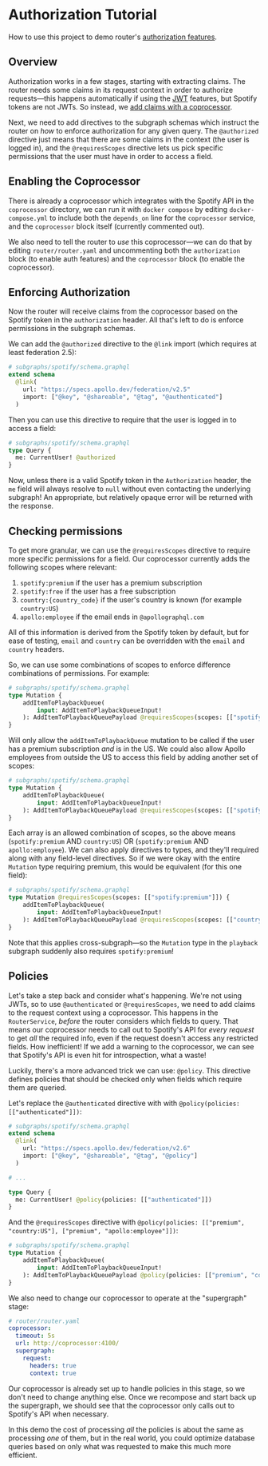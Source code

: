 # Authorization Tutorial

How to use this project to demo router's [authorization features][authz docs].

## Overview

Authorization works in a few stages, starting with extracting claims. The router needs some claims in its request context in order to authorize requests—this happens automatically if using the [JWT][jwt docs] features, but Spotify tokens are not JWTs. So instead, we [add claims with a coprocessor][coprocessor docs].

Next, we need to add directives to the subgraph schemas which instruct the router on _how_ to enforce authorization for any given query. The `@authorized` directive just means that there are some claims in the context (the user is logged in), and the `@requiresScopes` directive lets us pick specific permissions that the user must have in order to access a field.

## Enabling the Coprocessor

There is already a coprocessor which integrates with the Spotify API in the `coprocessor` directory, we can run it with `docker compose` by editing `docker-compose.yml` to include both the `depends_on` line for the `coprocessor` service, and the `coprocessor` block itself (currently commented out).

We also need to tell the router to _use_ this coprocessor—we can do that by editing `router/router.yaml` and uncommenting both the `authorization` block (to enable auth features) and the `coprocessor` block (to enable the coprocessor).

## Enforcing Authorization

Now the router will receive claims from the coprocessor based on the Spotify token in the `authorization` header. All that's left to do is enforce permissions in the subgraph schemas.

We can add the `@authorized` directive to the `@link` import (which requires at least federation 2.5):

```graphql
# subgraphs/spotify/schema.graphql
extend schema
  @link(
    url: "https://specs.apollo.dev/federation/v2.5"
    import: ["@key", "@shareable", "@tag", "@authenticated"]
  )
```

Then you can use this directive to require that the user is logged in to access a field:

```graphql 
# subgraphs/spotify/schema.graphql
type Query {
  me: CurrentUser! @authorized
}
```

Now, unless there is a valid Spotify token in the `Authorization` header, the `me` field will always resolve to `null` without even contacting the underlying subgraph! An appropriate, but relatively opaque error will be returned with the response.

## Checking permissions

To get more granular, we can use the `@requiresScopes` directive to require more specific permissions for a field. Our coprocessor currently adds the following scopes where relevant:

1. `spotify:premium` if the user has a premium subscription
2. `spotify:free` if the user has a free subscription
3. `country:{country_code}` if the user's country is known (for example `country:US`)
4. `apollo:employee` if the email ends in `@apollographql.com`

All of this information is derived from the Spotify token by default, but for ease of testing, `email` and `country` can be overridden with the `email` and `country` headers.

So, we can use some combinations of scopes to enforce difference combinations of permissions. For example:

```graphql
# subgraphs/spotify/schema.graphql
type Mutation {
    addItemToPlaybackQueue(
        input: AddItemToPlaybackQueueInput!
    ): AddItemToPlaybackQueuePayload @requiresScopes(scopes: [["spotify:premium", "country:US"]])
}
```

Will only allow the `addItemToPlaybackQueue` mutation to be called if the user has a premium subscription _and_ is in the US. We could also allow Apollo employees from outside the US to access this field by adding another set of scopes:

```graphql
# subgraphs/spotify/schema.graphql
type Mutation {
    addItemToPlaybackQueue(
        input: AddItemToPlaybackQueueInput!
    ): AddItemToPlaybackQueuePayload @requiresScopes(scopes: [["spotify:premium", "country:US"], ["spotify:premium", "apollo:employee"]])
}
```

Each array is an allowed combination of scopes, so the above means (`spotify:premium` AND `country:US`) OR (`spotify:premium` AND `apollo:employee`). We can also apply directives to types, and they'll required along with any field-level directives. So if we were okay with the entire `Mutation` type requiring premium, this would be equivalent (for this one field):

```graphql
# subgraphs/spotify/schema.graphql
type Mutation @requiresScopes(scopes: [["spotify:premium"]]) {
    addItemToPlaybackQueue(
        input: AddItemToPlaybackQueueInput!
    ): AddItemToPlaybackQueuePayload @requiresScopes(scopes: [["country:US"], ["apollo:employee"]])
}
```

Note that this applies cross-subgraph—so the `Mutation` type in the `playback` subgraph suddenly also requires `spotify:premium`!

## Policies

Let's take a step back and consider what's happening. We're not using JWTs, so to use `@authenticated` or `@requiresScopes`, we need to add claims to the request context using a coprocessor. This happens in the `RouterService`, _before_ the router considers which fields to query. That means our coprocessor needs to call out to Spotify's API for _every request_ to get _all_ the required info, even if the request doesn't access any restricted fields. How inefficient! If we add a warning to the coprocessor, we can see that Spotify's API is even hit for introspection, what a waste!

Luckily, there's a more advanced trick we can use: `@policy`. This directive defines policies that should be checked only when fields which require them are queried.

Let's replace the `@authenticated` directive with with `@policy(policies: [["authenticated"]])`:

```graphql
# subgraphs/spotify/schema.graphql
extend schema
  @link(
    url: "https://specs.apollo.dev/federation/v2.6"
    import: ["@key", "@shareable", "@tag", "@policy"]
  )

# ...

type Query {
  me: CurrentUser! @policy(policies: [["authenticated"]])
}
```

And the `@requiresScopes` directive with `@policy(policies: [["premium", "country:US"], ["premium", "apollo:employee"]])`:

```graphql
# subgraphs/spotify/schema.graphql
type Mutation {
    addItemToPlaybackQueue(
        input: AddItemToPlaybackQueueInput!
    ): AddItemToPlaybackQueuePayload @policy(policies: [["premium", "country:US"], ["premium", "apollo:employee"]])
}
```

We also need to change our coprocessor to operate at the "supergraph" stage:

```yaml
# router/router.yaml
coprocessor:
  timeout: 5s
  url: http://coprocessor:4100/
  supergraph:
    request:
      headers: true
      context: true
```

Our coprocessor is already set up to handle policies in this stage, so we don't need to change anything else.
Once we recompose and start back up the supergraph,
we should see that the coprocessor only calls out to Spotify's API when necessary.

In this demo the cost of processing _all_ the policies is about the same as processing _one_ of them,
but in the real world,
you could optimize database queries based on only what was requested to make this much more efficient.

[authz docs]: https://www.apollographql.com/docs/router/configuration/authorization
[jwt docs]: https://www.apollographql.com/docs/router/configuration/authn-jwt
[coprocessor docs]: https://www.apollographql.com/docs/router/customizations/coprocessor#adding-authorization-claims-via-coprocessor
